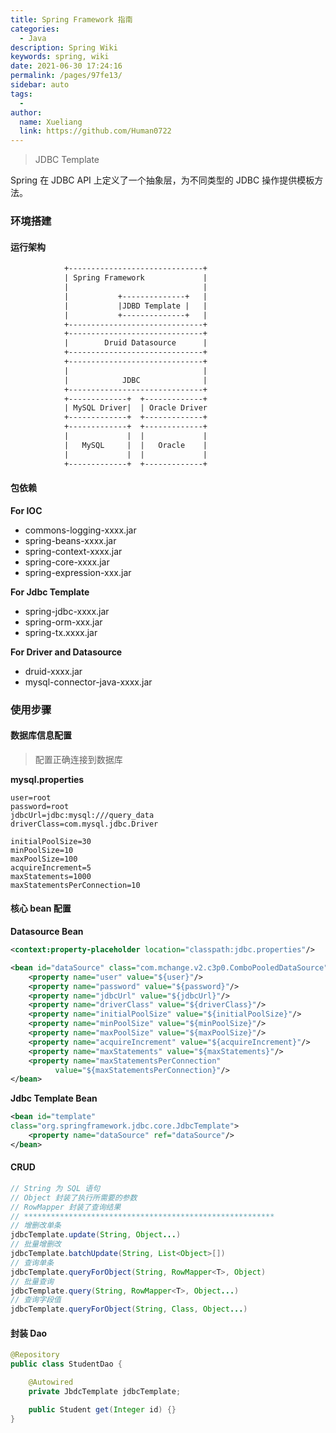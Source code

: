 ```yaml
---
title: Spring Framework 指南
categories:
  - Java
description: Spring Wiki
keywords: spring, wiki
date: 2021-06-30 17:24:16
permalink: /pages/97fe13/
sidebar: auto
tags:
  -
author:
  name: Xueliang
  link: https://github.com/Human0722
---
```

> JDBC Template

Spring 在 JDBC API 上定义了一个抽象层，为不同类型的 JDBC 操作提供模板方法。

### 环境搭建

#### 运行架构

```txt
        	+------------------------------+
           	| Spring Framework             |
           	|                              |
           	|           +--------------+   |
           	|           |JDBD Template |   |
           	|           +--------------+   |
           	+------------------------------+
           	+------------------------------+
           	|        Druid Datasource      |
           	+------------------------------+
           	+------------------------------+
           	|                              |
           	|            JDBC              |
           	+------------------------------+
           	+-------------+  +-------------+
           	| MySQL Driver|  | Oracle Driver
           	+-------------+  +-------------+
           	+-------------+  +-------------+
           	|             |  |             |
           	|   MySQL     |  |   Oracle    |
           	|             |  |             |
           	+-------------+  +-------------+
```

#### 包依赖
**For IOC**
- commons-logging-xxxx.jar
- spring-beans-xxxx.jar
- spring-context-xxxx.jar
- spring-core-xxxx.jar
- spring-expression-xxx.jar

**For Jdbc Template**
- spring-jdbc-xxxx.jar
- spring-orm-xxx.jar
- spring-tx.xxxx.jar

**For Driver and  Datasource**
- druid-xxxx.jar
- mysql-connector-java-xxxx.jar

### 使用步骤

#### 数据库信息配置
> 配置正确连接到数据库

**mysql.properties**

```properties
user=root
password=root
jdbcUrl=jdbc:mysql:///query_data
driverClass=com.mysql.jdbc.Driver

initialPoolSize=30
minPoolSize=10
maxPoolSize=100
acquireIncrement=5
maxStatements=1000
maxStatementsPerConnection=10
```


#### 核心 bean 配置

**Datasource Bean**

```xml
<context:property-placeholder location="classpath:jdbc.properties"/>

<bean id="dataSource" class="com.mchange.v2.c3p0.ComboPooledDataSource">
	<property name="user" value="${user}"/>
	<property name="password" value="${password}"/>
	<property name="jdbcUrl" value="${jdbcUrl}"/>
	<property name="driverClass" value="${driverClass}"/>
	<property name="initialPoolSize" value="${initialPoolSize}"/>
	<property name="minPoolSize" value="${minPoolSize}"/>
	<property name="maxPoolSize" value="${maxPoolSize}"/>
	<property name="acquireIncrement" value="${acquireIncrement}"/>
	<property name="maxStatements" value="${maxStatements}"/>
	<property name="maxStatementsPerConnection"
		  value="${maxStatementsPerConnection}"/>
</bean>
```

**Jdbc Template Bean**

```xml
<bean id="template"
class="org.springframework.jdbc.core.JdbcTemplate">
	<property name="dataSource" ref="dataSource"/>
</bean>
```

#### CRUD

```java
// String 为 SQL 语句
// Object 封装了执行所需要的参数
// RowMapper 封装了查询结果
// ********************************************************
// 增删改单条
jdbcTemplate.update(String, Object...)
// 批量增删改
jdbcTemplate.batchUpdate(String, List<Object>[])
// 查询单条
jdbcTemplate.queryForObject(String, RowMapper<T>, Object)
// 批量查询
jdbcTemplate.query(String, RowMapper<T>, Object...)
// 查询字段值
jdbcTemplate.queryForObject(String, Class, Object...)
```
#### 封装 Dao

```java
@Repository
public class StudentDao {

	@Autowired
	private JbdcTemplate jdbcTemplate;

	public Student get(Integer id) {}
}
```






